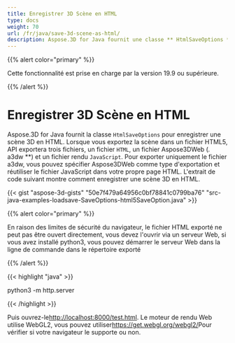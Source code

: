 ```yaml
---
title: Enregistrer 3D Scène en HTML
type: docs
weight: 70
url: /fr/java/save-3d-scene-as-html/
description: Aspose.3D for Java fournit une classe ** HtmlSaveOptions ** pour enregistrer une scène de sauvegarde 3D en HTML.
---
```

{{% alert color="primary" %}} 

Cette fonctionnalité est prise en charge par la version 19.9 ou supérieure.

{{% /alert %}} 
#  **Enregistrer 3D Scène en HTML**
Aspose.3D for Java fournit la classe `HtmlSaveOptions` pour enregistrer une scène 3D en HTML. Lorsque vous exportez la scène dans un fichier HTML5, API exportera trois fichiers, un fichier `HTML`, un fichier Aspose3DWeb (*.* a3dw **) et un fichier rendu `JavaScript`. Pour exporter uniquement le fichier a3dw, vous pouvez spécifier Aspose3DWeb comme type d'exportation et réutiliser le fichier JavaScript dans votre propre page HTML. L'extrait de code suivant montre comment enregistrer une scène 3D en HTML.



{{< gist "aspose-3d-gists" "50e7f479a64956c0bf78841c0799ba76" "src-java-examples-loadsave-SaveOptions-html5SaveOption.java" >}}

{{% alert color="primary" %}} 

En raison des limites de sécurité du navigateur, le fichier HTML exporté ne peut pas être ouvert directement, vous devez l'ouvrir via un serveur Web, si vous avez installé python3, vous pouvez démarrer le serveur Web dans la ligne de commande dans le répertoire exporté

{{% /alert %}} 

{{< highlight "java" >}}

 python3 -m http.server

{{< /highlight >}}

Puis ouvrez-le<http://localhost:8000/test.html>. Le moteur de rendu Web utilise WebGL2, vous pouvez utiliser<https://get.webgl.org/webgl2/>Pour vérifier si votre navigateur le supporte ou non.


